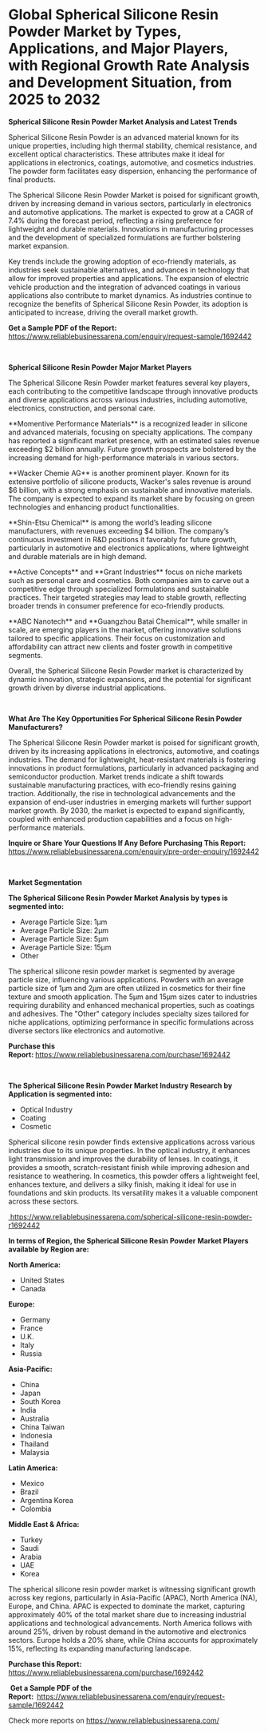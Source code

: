 <p><h1>Global Spherical Silicone Resin Powder Market by Types, Applications, and Major Players, with Regional Growth Rate Analysis and Development Situation, from 2025 to 2032</h1></p><p><strong>Spherical Silicone Resin Powder Market Analysis and Latest Trends</strong></p>
<p><p>Spherical Silicone Resin Powder is an advanced material known for its unique properties, including high thermal stability, chemical resistance, and excellent optical characteristics. These attributes make it ideal for applications in electronics, coatings, automotive, and cosmetics industries. The powder form facilitates easy dispersion, enhancing the performance of final products.</p><p>The Spherical Silicone Resin Powder Market is poised for significant growth, driven by increasing demand in various sectors, particularly in electronics and automotive applications. The market is expected to grow at a CAGR of 7.4% during the forecast period, reflecting a rising preference for lightweight and durable materials. Innovations in manufacturing processes and the development of specialized formulations are further bolstering market expansion. </p><p>Key trends include the growing adoption of eco-friendly materials, as industries seek sustainable alternatives, and advances in technology that allow for improved properties and applications. The expansion of electric vehicle production and the integration of advanced coatings in various applications also contribute to market dynamics. As industries continue to recognize the benefits of Spherical Silicone Resin Powder, its adoption is anticipated to increase, driving the overall market growth.</p></p>
<p><strong>Get a Sample PDF of the Report:&nbsp;</strong> <a href="https://www.reliablebusinessarena.com/enquiry/request-sample/1692442?utm_campaign=1891&utm_medium=2&utm_source=Github&utm_content=ia&utm_term=08012025&utm_id=spherical-silicone-resin-powder">https://www.reliablebusinessarena.com/enquiry/request-sample/1692442</a></p>
<p>&nbsp;</p>
<p><strong>Spherical Silicone Resin Powder Major Market Players</strong></p>
<p><p>The Spherical Silicone Resin Powder market features several key players, each contributing to the competitive landscape through innovative products and diverse applications across various industries, including automotive, electronics, construction, and personal care.</p><p>**Momentive Performance Materials** is a recognized leader in silicone and advanced materials, focusing on specialty applications. The company has reported a significant market presence, with an estimated sales revenue exceeding $2 billion annually. Future growth prospects are bolstered by the increasing demand for high-performance materials in various sectors.</p><p>**Wacker Chemie AG** is another prominent player. Known for its extensive portfolio of silicone products, Wacker's sales revenue is around $6 billion, with a strong emphasis on sustainable and innovative materials. The company is expected to expand its market share by focusing on green technologies and enhancing product functionalities.</p><p>**Shin-Etsu Chemical** is among the world’s leading silicone manufacturers, with revenues exceeding $4 billion. The company’s continuous investment in R&D positions it favorably for future growth, particularly in automotive and electronics applications, where lightweight and durable materials are in high demand.</p><p>**Active Concepts** and **Grant Industries** focus on niche markets such as personal care and cosmetics. Both companies aim to carve out a competitive edge through specialized formulations and sustainable practices. Their targeted strategies may lead to stable growth, reflecting broader trends in consumer preference for eco-friendly products.</p><p>**ABC Nanotech** and **Guangzhou Batai Chemical**, while smaller in scale, are emerging players in the market, offering innovative solutions tailored to specific applications. Their focus on customization and affordability can attract new clients and foster growth in competitive segments.</p><p>Overall, the Spherical Silicone Resin Powder market is characterized by dynamic innovation, strategic expansions, and the potential for significant growth driven by diverse industrial applications.</p></p>
<p>&nbsp;</p>
<p><strong>What Are The Key Opportunities For Spherical Silicone Resin Powder Manufacturers?</strong></p>
<p><p>The Spherical Silicone Resin Powder market is poised for significant growth, driven by its increasing applications in electronics, automotive, and coatings industries. The demand for lightweight, heat-resistant materials is fostering innovations in product formulations, particularly in advanced packaging and semiconductor production. Market trends indicate a shift towards sustainable manufacturing practices, with eco-friendly resins gaining traction. Additionally, the rise in technological advancements and the expansion of end-user industries in emerging markets will further support market growth. By 2030, the market is expected to expand significantly, coupled with enhanced production capabilities and a focus on high-performance materials.</p></p>
<p><strong>Inquire or Share Your Questions If Any Before Purchasing This Report:</strong> <a href="https://www.reliablebusinessarena.com/enquiry/pre-order-enquiry/1692442?utm_campaign=1891&utm_medium=2&utm_source=Github&utm_content=ia&utm_term=08012025&utm_id=spherical-silicone-resin-powder">https://www.reliablebusinessarena.com/enquiry/pre-order-enquiry/1692442</a></p>
<p>&nbsp;</p>
<p><strong>Market Segmentation</strong></p>
<p><strong>The Spherical Silicone Resin Powder Market Analysis by types is segmented into:</strong></p>
<p><ul><li>Average Particle Size: 1µm</li><li>Average Particle Size: 2µm</li><li>Average Particle Size: 5µm</li><li>Average Particle Size: 15µm</li><li>Other</li></ul></p>
<p><p>The spherical silicone resin powder market is segmented by average particle size, influencing various applications. Powders with an average particle size of 1µm and 2µm are often utilized in cosmetics for their fine texture and smooth application. The 5µm and 15µm sizes cater to industries requiring durability and enhanced mechanical properties, such as coatings and adhesives. The "Other" category includes specialty sizes tailored for niche applications, optimizing performance in specific formulations across diverse sectors like electronics and automotive.</p></p>
<p><strong>Purchase this Report:&nbsp;</strong><a href="https://www.reliablebusinessarena.com/purchase/1692442?utm_campaign=1891&utm_medium=2&utm_source=Github&utm_content=ia&utm_term=08012025&utm_id=spherical-silicone-resin-powder">https://www.reliablebusinessarena.com/purchase/1692442</a></p>
<p>&nbsp;</p>
<p><strong>The Spherical Silicone Resin Powder Market Industry Research by Application is segmented into:</strong></p>
<p><ul><li>Optical Industry</li><li>Coating</li><li>Cosmetic</li></ul></p>
<p><p>Spherical silicone resin powder finds extensive applications across various industries due to its unique properties. In the optical industry, it enhances light transmission and improves the durability of lenses. In coatings, it provides a smooth, scratch-resistant finish while improving adhesion and resistance to weathering. In cosmetics, this powder offers a lightweight feel, enhances texture, and delivers a silky finish, making it ideal for use in foundations and skin products. Its versatility makes it a valuable component across these sectors.</p></p>
<p><a href="https://www.reliablebusinessarena.com/spherical-silicone-resin-powder-r1692442?utm_campaign=1891&utm_medium=2&utm_source=Github&utm_content=ia&utm_term=08012025&utm_id=spherical-silicone-resin-powder">&nbsp;https://www.reliablebusinessarena.com/spherical-silicone-resin-powder-r1692442</a></p>
<p><strong>In terms of Region, the Spherical Silicone Resin Powder Market Players available by Region are:</strong></p>
<p>
    <p> <strong> North America: </strong>
        <ul>
            <li>United States</li>
            <li>Canada</li>
        </ul>
        </p> 
    <p> <strong> Europe: </strong>
        <ul>
            <li>Germany</li>
            <li>France</li>
            <li>U.K.</li>
            <li>Italy</li>
            <li>Russia</li>
        </ul>
        </p> 
    <p> <strong> Asia-Pacific: </strong>
        <ul>
            <li>China</li>
            <li>Japan</li>
            <li>South Korea</li>
            <li>India</li>
            <li>Australia</li>
            <li>China Taiwan</li>
            <li>Indonesia</li>
            <li>Thailand</li>
            <li>Malaysia</li>
        </ul>
        </p> 
    <p> <strong> Latin America: </strong>
        <ul>
            <li>Mexico</li>
            <li>Brazil</li>
            <li>Argentina Korea</li>
            <li>Colombia</li>
        </ul>
        </p> 
    <p> <strong> Middle East & Africa: </strong>
        <ul>
            <li>Turkey</li>
            <li>Saudi</li>
            <li>Arabia</li>
            <li>UAE</li>
            <li>Korea</li>
        </ul>
    </p>
    </p>
<p><p>The spherical silicone resin powder market is witnessing significant growth across key regions, particularly in Asia-Pacific (APAC), North America (NA), Europe, and China. APAC is expected to dominate the market, capturing approximately 40% of the total market share due to increasing industrial applications and technological advancements. North America follows with around 25%, driven by robust demand in the automotive and electronics sectors. Europe holds a 20% share, while China accounts for approximately 15%, reflecting its expanding manufacturing landscape.</p></p>
<p><strong>Purchase this Report: </strong><a href="https://www.reliablebusinessarena.com/purchase/1692442?utm_campaign=1891&utm_medium=2&utm_source=Github&utm_content=ia&utm_term=08012025&utm_id=spherical-silicone-resin-powder">https://www.reliablebusinessarena.com/purchase/1692442</a></p>
<p>&nbsp;<strong>Get a Sample PDF of the Report:&nbsp;&nbsp;</strong><a href="https://www.reliablebusinessarena.com/enquiry/request-sample/1692442?utm_campaign=1891&utm_medium=2&utm_source=Github&utm_content=ia&utm_term=08012025&utm_id=spherical-silicone-resin-powder">https://www.reliablebusinessarena.com/enquiry/request-sample/1692442</a></p>
<p><strong></strong></p>
<p>Check more reports on <a href="https://www.reliablebusinessarena.com/?utm_campaign=1891&utm_medium=2&utm_source=Github&utm_content=ia&utm_term=08012025&utm_id=spherical-silicone-resin-powder">https://www.reliablebusinessarena.com/</a></p>